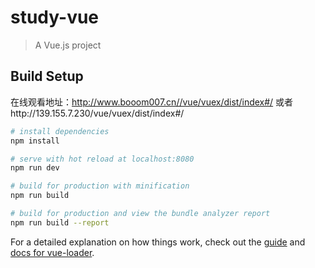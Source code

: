 # study-vue

> A Vue.js project

## Build Setup

在线观看地址：http://www.booom007.cn//vue/vuex/dist/index#/
或者http://139.155.7.230/vue/vuex/dist/index#/

``` bash
# install dependencies
npm install

# serve with hot reload at localhost:8080
npm run dev

# build for production with minification
npm run build

# build for production and view the bundle analyzer report
npm run build --report
```

For a detailed explanation on how things work, check out the [guide](http://vuejs-templates.github.io/webpack/) and [docs for vue-loader](http://vuejs.github.io/vue-loader).

